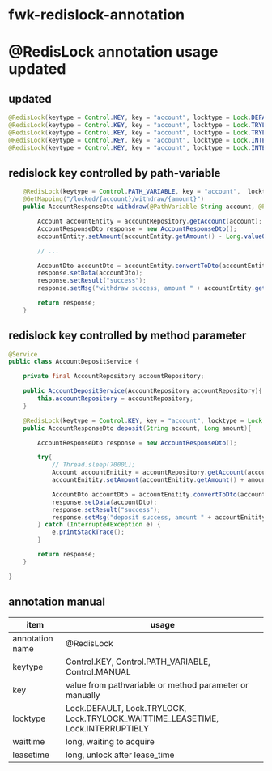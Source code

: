 # fwk-redislock-annotation


@RedisLock annotation usage updated
===================================

updated
-------
```java
@RedisLock(keytype = Control.KEY, key = "account", locktype = Lock.DEFAULT)
@RedisLock(keytype = Control.KEY, key = "account", locktype = Lock.TRYLOCK, timeout = 30000L)
@RedisLock(keytype = Control.KEY, key = "account", locktype = Lock.TRYLOCK_WAITTIME_LEASETIME, waittime = 30000L, leasetime = 30000L)
@RedisLock(keytype = Control.KEY, key = "account", locktype = Lock.INTERRUPTIBLY) //leasetime default = -1L
@RedisLock(keytype = Control.KEY, key = "account", locktype = Lock.INTERRUPTIBLY, leasetime = 30000L)
```

redislock key controlled by path-variable 
----------------------------

```java
    @RedisLock(keytype = Control.PATH_VARIABLE, key = "account",  locktype = Lock.TRYLOCK_WAITTIME_LEASETIME, waittime = 30000L, leasetime = 30000L)
    @GetMapping("/locked/{account}/withdraw/{amount}")
    public AccountResponseDto withdraw(@PathVariable String account, @PathVariable String amount) {

        Account accountEntity = accountRepository.getAccount(account);
        AccountResponseDto response = new AccountResponseDto();
        accountEntity.setAmount(accountEntity.getAmount() - Long.valueOf(amount));

        // ...

        AccountDto accountDto = accountEntity.convertToDto(accountEntity);
        response.setData(accountDto);
        response.setResult("success");
        response.setMsg("withdraw success, amount " + accountEntity.getAmount());

        return response;
    }
```

redislock key controlled by method parameter 
--------------------------------------------
```java
@Service
public class AccountDepositService {

    private final AccountRepository accountRepository;

    public AccountDepositService(AccountRepository accountRepository){
        this.accountRepository = accountRepository;
    }

    @RedisLock(keytype = Control.KEY, key = "account", locktype = Lock.INTERRUPTIBLY)
    public AccountResponseDto deposit(String account, Long amount){

        AccountResponseDto response = new AccountResponseDto();

        try{
            // Thread.sleep(7000L);
            Account accountEnitity = accountRepository.getAccount(account);
            accountEnitity.setAmount(accountEnitity.getAmount() + amount);

            AccountDto accountDto = accountEnitity.convertToDto(accountEnitity);
            response.setData(accountDto);
            response.setResult("success");
            response.setMsg("deposit success, amount " + accountEnitity.getAmount());
        } catch (InterruptedException e) {
            e.printStackTrace();
        }

        return response;
    }

}
````

annotation manual
-----------------
|  item | usage |
|-------|------|
|annotation name|@RedisLock|
|keytype|Control.KEY, Control.PATH_VARIABLE, Control.MANUAL|
|key|value from pathvariable or method parameter or manually|
|locktype|Lock.DEFAULT, Lock.TRYLOCK, Lock.TRYLOCK_WAITTIME_LEASETIME, Lock.INTERRUPTIBLY|
|waittime|long, waiting to acquire|
|leasetime|long, unlock after lease_time|
